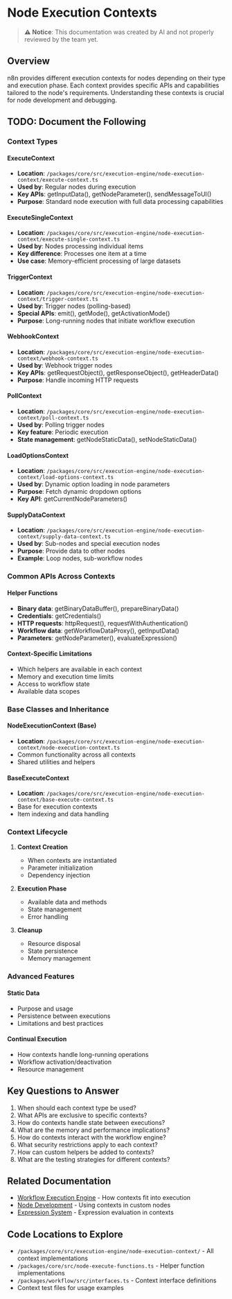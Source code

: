# Node Execution Contexts

> **⚠️ Notice**: This documentation was created by AI and not properly reviewed by the team yet.

## Overview

n8n provides different execution contexts for nodes depending on their type and execution phase. Each context provides specific APIs and capabilities tailored to the node's requirements. Understanding these contexts is crucial for node development and debugging.

## TODO: Document the Following

### Context Types

#### ExecuteContext
- **Location**: `/packages/core/src/execution-engine/node-execution-context/execute-context.ts`
- **Used by**: Regular nodes during execution
- **Key APIs**: getInputData(), getNodeParameter(), sendMessageToUI()
- **Purpose**: Standard node execution with full data processing capabilities

#### ExecuteSingleContext
- **Location**: `/packages/core/src/execution-engine/node-execution-context/execute-single-context.ts`
- **Used by**: Nodes processing individual items
- **Key difference**: Processes one item at a time
- **Use case**: Memory-efficient processing of large datasets

#### TriggerContext
- **Location**: `/packages/core/src/execution-engine/node-execution-context/trigger-context.ts`
- **Used by**: Trigger nodes (polling-based)
- **Special APIs**: emit(), getMode(), getActivationMode()
- **Purpose**: Long-running nodes that initiate workflow execution

#### WebhookContext
- **Location**: `/packages/core/src/execution-engine/node-execution-context/webhook-context.ts`
- **Used by**: Webhook trigger nodes
- **Key APIs**: getRequestObject(), getResponseObject(), getHeaderData()
- **Purpose**: Handle incoming HTTP requests

#### PollContext
- **Location**: `/packages/core/src/execution-engine/node-execution-context/poll-context.ts`
- **Used by**: Polling trigger nodes
- **Key feature**: Periodic execution
- **State management**: getNodeStaticData(), setNodeStaticData()

#### LoadOptionsContext
- **Location**: `/packages/core/src/execution-engine/node-execution-context/load-options-context.ts`
- **Used by**: Dynamic option loading in node parameters
- **Purpose**: Fetch dynamic dropdown options
- **Key API**: getCurrentNodeParameters()

#### SupplyDataContext
- **Location**: `/packages/core/src/execution-engine/node-execution-context/supply-data-context.ts`
- **Used by**: Sub-nodes and special execution nodes
- **Purpose**: Provide data to other nodes
- **Example**: Loop nodes, sub-workflow nodes

### Common APIs Across Contexts

#### Helper Functions
- **Binary data**: getBinaryDataBuffer(), prepareBinaryData()
- **Credentials**: getCredentials()
- **HTTP requests**: httpRequest(), requestWithAuthentication()
- **Workflow data**: getWorkflowDataProxy(), getInputData()
- **Parameters**: getNodeParameter(), evaluateExpression()

#### Context-Specific Limitations
- Which helpers are available in each context
- Memory and execution time limits
- Access to workflow state
- Available data scopes

### Base Classes and Inheritance

#### NodeExecutionContext (Base)
- **Location**: `/packages/core/src/execution-engine/node-execution-context/node-execution-context.ts`
- Common functionality across all contexts
- Shared utilities and helpers

#### BaseExecuteContext
- **Location**: `/packages/core/src/execution-engine/node-execution-context/base-execute-context.ts`
- Base for execution contexts
- Item indexing and data handling

### Context Lifecycle

1. **Context Creation**
   - When contexts are instantiated
   - Parameter initialization
   - Dependency injection

2. **Execution Phase**
   - Available data and methods
   - State management
   - Error handling

3. **Cleanup**
   - Resource disposal
   - State persistence
   - Memory management

### Advanced Features

#### Static Data
- Purpose and usage
- Persistence between executions
- Limitations and best practices

#### Continual Execution
- How contexts handle long-running operations
- Workflow activation/deactivation
- Resource management

## Key Questions to Answer

1. When should each context type be used?
2. What APIs are exclusive to specific contexts?
3. How do contexts handle state between executions?
4. What are the memory and performance implications?
5. How do contexts interact with the workflow engine?
6. What security restrictions apply to each context?
7. How can custom helpers be added to contexts?
8. What are the testing strategies for different contexts?

## Related Documentation

- [Workflow Execution Engine](./workflow-execution-engine.md) - How contexts fit into execution
- [Node Development](./node-development.md) - Using contexts in custom nodes
- [Expression System](./expression-system.md) - Expression evaluation in contexts

## Code Locations to Explore

- `/packages/core/src/execution-engine/node-execution-context/` - All context implementations
- `/packages/core/src/node-execute-functions.ts` - Helper function implementations
- `/packages/workflow/src/interfaces.ts` - Context interface definitions
- Context test files for usage examples

